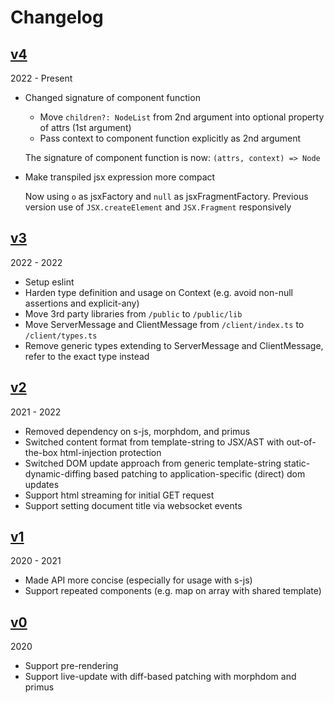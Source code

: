 # Changelog

## [v4](https://github.com/beenotung/ts-liveview/tree/v4)

2022 - Present

- Changed signature of component function

  - Move `children?: NodeList` from 2nd argument into optional property of attrs (1st argument)
  - Pass context to component function explicitly as 2nd argument

  The signature of component function is now: `(attrs, context) => Node`

- Make transpiled jsx expression more compact

  Now using `o` as jsxFactory and `null` as jsxFragmentFactory.
  Previous version use of `JSX.createElement` and `JSX.Fragment` responsively

## [v3](https://github.com/beenotung/ts-liveview/tree/v3)

2022 - 2022

- Setup eslint
- Harden type definition and usage on Context (e.g. avoid non-null assertions and explicit-any)
- Move 3rd party libraries from `/public` to `/public/lib`
- Move ServerMessage and ClientMessage from `/client/index.ts` to `/client/types.ts`
- Remove generic types extending to ServerMessage and ClientMessage, refer to the exact type instead

## [v2](https://github.com/beenotung/ts-liveview/tree/v2)

2021 - 2022

- Removed dependency on s-js, morphdom, and primus
- Switched content format from template-string to JSX/AST with out-of-the-box html-injection protection
- Switched DOM update approach from generic template-string static-dynamic-diffing based patching to application-specific (direct) dom updates
- Support html streaming for initial GET request
- Support setting document title via websocket events

## [v1](https://github.com/beenotung/ts-liveview/tree/v1)

2020 - 2021

- Made API more concise (especially for usage with s-js)
- Support repeated components (e.g. map on array with shared template)

## [v0](https://github.com/beenotung/ts-liveview/tree/v0)

2020

- Support pre-rendering
- Support live-update with diff-based patching with morphdom and primus
